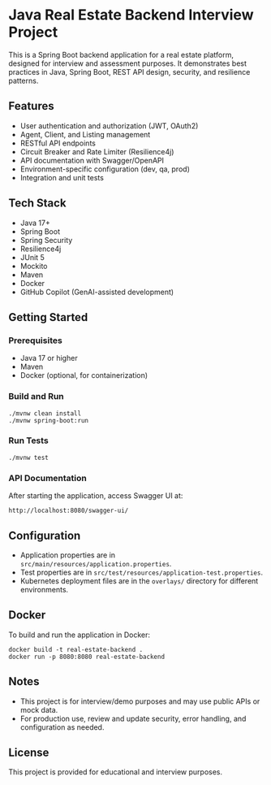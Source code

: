 # Java Real Estate Backend Interview Project

This is a Spring Boot backend application for a real estate platform, designed for interview and assessment purposes. It demonstrates best practices in Java, Spring Boot, REST API design, security, and resilience patterns.

## Features
- User authentication and authorization (JWT, OAuth2)
- Agent, Client, and Listing management
- RESTful API endpoints
- Circuit Breaker and Rate Limiter (Resilience4j)
- API documentation with Swagger/OpenAPI
- Environment-specific configuration (dev, qa, prod)
- Integration and unit tests

## Tech Stack
- Java 17+
- Spring Boot
- Spring Security
- Resilience4j
- JUnit 5
- Mockito
- Maven
- Docker
- GitHub Copilot (GenAI-assisted development)

## Getting Started

### Prerequisites
- Java 17 or higher
- Maven
- Docker (optional, for containerization)

### Build and Run

```
./mvnw clean install
./mvnw spring-boot:run
```

### Run Tests

```
./mvnw test
```

### API Documentation
After starting the application, access Swagger UI at:
```
http://localhost:8080/swagger-ui/
```

## Configuration
- Application properties are in `src/main/resources/application.properties`.
- Test properties are in `src/test/resources/application-test.properties`.
- Kubernetes deployment files are in the `overlays/` directory for different environments.

## Docker
To build and run the application in Docker:
```
docker build -t real-estate-backend .
docker run -p 8080:8080 real-estate-backend
```

## Notes
- This project is for interview/demo purposes and may use public APIs or mock data.
- For production use, review and update security, error handling, and configuration as needed.

## License
This project is provided for educational and interview purposes.

